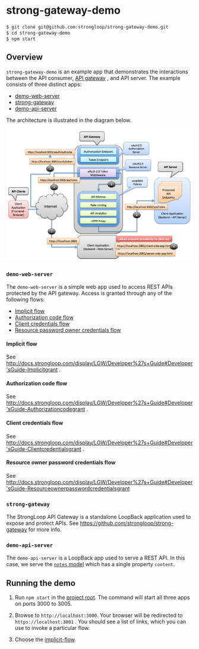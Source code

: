 # strong-gateway-demo

```
$ git clone git@github.com:strongloop/strong-gateway-demo.git
$ cd strong-gateway-demo
$ npm start
```

## Overview

`strong-gateway-demo` is an example app that demonstrates the interactions
between the API consumer, [API gateway](https://github.com/strongloop/strong-gateway)
, and API server. The example consists of three distinct apps:

- [demo-web-server](#demo-web-server)
- [strong-gateway](#strong-gateway)
- [demo-api-server](#demo-api-server)

The architecture is illustrated in the diagram below.

![demo](docs/demo.png)

### `demo-web-server`

The `demo-web-server` is a simple web app used to access REST APIs protected by
the API gateway. Access is granted through any of the following flows:

- [Implicit flow](#implicit-flow)
- [Authorization code flow](#authorization-code-flow)
- [Client credentials flow](#client-credentials-flow)
- [Resource password owner credentials flow](#resource-password-owner-credentials-flow)

#### Implicit flow

See http://docs.strongloop.com/display/LGW/Developer%27s+Guide#Developer'sGuide-Implicitgrant
.

#### Authorization code flow

See
http://docs.strongloop.com/display/LGW/Developer%27s+Guide#Developer'sGuide-Authorizationcodegrant
.

#### Client credentials flow

See http://docs.strongloop.com/display/LGW/Developer%27s+Guide#Developer'sGuide-Clientcredentialsgrant
.

#### Resource owner password credentials flow

See http://docs.strongloop.com/display/LGW/Developer%27s+Guide#Developer'sGuide-Resourceownerpasswordcredentialsgrant

### `strong-gateway`

The StrongLoop API Gateway is a standalone LoopBack application used to expose
and protect APIs. See https://github.com/strongloop/strong-gateway for more
info.

### `demo-api-server`

The `demo-api-server` is a LoopBack app used to serve a REST API. In this case,
we serve the [`notes` model](demo-api-server/models/common/notes.json) which has
a single property `content`.

## Running the demo

1. Run `npm start` in the [project root](/). The command will start all three
apps on ports 3000 to 3005.

2. Browse to `http://localhost:3000`. Your browser will be redirected to `https://localhost:3001`
. You should see a list of links, which you can use to invoke a particular flow.

3. Choose the [implicit-flow](#implicit-flow).
